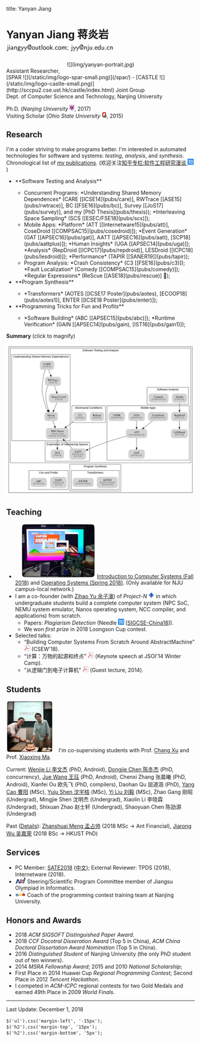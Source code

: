 title: Yanyan Jiang

# Yanyan Jiang 蒋炎岩 ![](img/email.png)

<div class="row gutter" markdown="1">
<div class="col-lg-3 col-md-3 col-sm-4 col-xs-5">
  <center>![](img/yanyan-portrait.jpg)</center>
</div>
Assistant Researcher,<br>[SPAR ![](/static/img/logo-spar-small.png)](/spar/) - [CASTLE ![](/static/img/logo-castle-small.png)](http://sccpu2.cse.ust.hk/castle/index.html) Joint Group<br>Dept. of Computer Science and Technology, Nanjing University

Ph.D. (*Nanjing University* ![](img/nju_logo.png), 2017)<br>Visiting Scholar (*Ohio State University* ![](img/buckeye.png), 2015)

</div>

## Research

I'm a coder striving to make programs better. I'm interested in automated technologies for software and systems: *testing*, *analysis*, and *synthesis*. Chronological list of [my publications](pub). (欢迎关注[知乎专栏:软件工程研究漫谈 ![](img/zhihu.png)](https://zhuanlan.zhihu.com/se-research))

<div class="row gutter" markdown="1">
<div class="col-lg-7 col-md-7 col-sm-12">
<ul>
  <li>**Software Testing and Analysis**</li>
  <ul>
    <li>Concurrent Programs: *Understanding Shared Memory Dependences* (CARE [[ICSE14](pubs/care)], RWTrace [[ASE15](pubs/rwtrace)], BC [[FSE16](pubs/bc)], Survey [[JoS17](pubs/survey)], and my [PhD Thesis](pubs/thesis)); *Interleaving Space Sampling* (SCS [[ESEC/FSE18](pubs/scs)]);</li>
    <li>Mobile Apps: *Platform* (ATT [[Internetware15](pubs/att)], CoseDroid [[COMPSAC15](pubs/cosedroid)]); *Event Generation* (GAT [[APSEC16](pubs/gat)], AATT [[APSEC16](pubs/aatt), [SCP18](pubs/aattplus)]); *Human Insights* (UGA [[APSEC14](pubs/uga)]); *Analysis* (RepDroid [[ICPC17](pubs/repdroid)], LESDroid [[ICPC18](pubs/lesdroid)]); *Performance* (TAPIR [[SANER19]](pubs/tapir));</li>
    <li>Program Analysis: *Crash Consistency* (C3 [[FSE16](pubs/c3)]); *Fault Localization* (Comedy [[COMPSAC15](pubs/comedy)]); *Regular Expressions* (ReScue [[ASE18](pubs/rescue)] 🏅);</li>
  </ul>
  <li>**Program Synthesis**</li>
  <ul>
    <li>*Transformers* (AOTES [[ICSE17 Poster](pubs/aotes), [ECOOP18](pubs/aotes1)], ENTER [[ICSE18 Poster](pubs/enter)]);</li>
  </ul>
  <li>**Programming Tricks for Fun and Profits**</li>
  <ul>
    <li>*Software Building* (ABC [[APSEC15](pubs/abc)]); *Runtime Verification* (GAIN [[APSEC14](pubs/gain), [IST16](pubs/gain1)]);</li>
  </ul>
</ul>
</div>

<div class="col-lg-5 col-md-5 col-sm-12" style="vertical-align:middle">

<b>Summary</b> (click to magnify)

<a href="summary"><img src="summary.svg"/></a>

</div>
</div>


## Teaching

* <img class="pull-right" style="margin-left:15px" width="200px" src="img/projectn.jpg"/> [Introduction to Computer Systems (Fall 2018)](/~jyywiki) and [Operating Systems (Spring 2018)](/~jyywiki). (Only available for NJU campus-local network.)
* I am a co-founder (with [Zihao Yu 余子濠](https://sashimi-yzh.github.io)) of *Project-N* ![](img/logo-n.png) in which undergraduate students build a complete computer system (NPC SoC, NEMU system emulator, Nanos operating system, NCC compiler, and applications) from scratch. 
    * Papers: *Plagiarism Detection* (Needle [![](img/zhihu.png)](http://zhuanlan.zhihu.com/p/40568346) [[SIGCSE-China18](pubs/needle)]).
    * We won *first prize* in 2018 Loongson Cup contest.
* Selected talks:
    * “Building Computer Systems From Scratch Around AbstractMachine” [![](/static/img/icon-pdf.png)](teach/am-talk.pdf) (CSEW'18).
    * “计算：万物的起源和终点” [![](/static/img/icon-pdf.png)](teach/20140121.pdf) (Keynote speech at JSOI'14 Winter Camp).
    * “从逻辑门到电子计算机” [![](/static/img/icon-pdf.png)](teach/20141008.pdf) (Guest lecture, 2014).

## Students

<img class="pull-left" width="125px" style="margin-right: 15px" src="img/yuju-cake.jpg"/>I'm co-supervising students with Prof. [Chang Xu](http://cs.nju.edu.cn/changxu) and Prof. [Xiaoxing Ma](/~xxm).

Current: [Wenjie Li 李文杰](/people/wenjieli) (PhD, Android), [Dongjie Chen 陈冬杰](/~dongjie) (PhD, concurrency), [Jue Wang 王珏](/people/juewang) (PhD, Android), Chenxi Zhang 张晨曦 (PhD, Android), Xianfei Ou 欧先飞 (PhD, compilers), Daohan Qu 屈道涵 (PhD), [Yang Cao 曹阳](/people/yangcao) (MSc), [Yuju Shen 沈宇桔](/~yuju) (MSc), [Yi Liu 刘毅](/people/yiliu) (MSc), Zhao Gang 刚昭 (Undergrad), Mingjie Shen 沈明杰 (Undergrad), Xiaolin Li 李晓霖 (Undergrad), Shixuan Zhao 赵士轩 (Undergrad), Shaoyuan Chen 陈劭源 (Undergrad)

Past ([Details](students)): [Zhanshuai Meng 孟占帅](/people/zhanshuaimeng) (2018 MSc → Ant Financial), [Jiarong Wu 吴嘉荣](http://home.cse.ust.hk/~jwubf/) (2018 BSc → HKUST PhD)

## Services

* PC Member: [SATE2018](http://sei.pku.edu.cn/~xiongyf04/confs/sate18/index_en.html) ([中文](http://sei.pku.edu.cn/~xiongyf04/confs/sate18/index.html)); External Reviewer: TPDS (2018), Internetware (2018).
* ![](img/noi.png) Steering/Scientific Program Committee member of Jiangsu Olympiad in Informatics.
* ![](img/acmicpc.png) Coach of the programming contest training team at Nanjing University.

## Honors and Awards
* 2018 *ACM SIGSOFT Distinguished Paper Award*.
* 2018 *CCF Docotral Disseration Award* (Top 5 in China), *ACM China Doctoral Dissertation Award Nomination* (Top 5 in China).
* 2016 *Distinguished Student* of Nanjing University (the only PhD student out of ten winners).
* 2014 *MSRA Fellowship Award*; 2015 and 2010 *National Scholarship*;
* First Place in 2014 Huawei Cup *Regional Programming Contest*; Second Place in 2012 *Tencent Hackathon*.
* I competed in *ACM-ICPC* regional contests for two Gold Medals and earned 49th Place in 2009 *World Finals*.

<hr>

Last Update: December 1, 2018

~~~{.customjs}
$('ul').css('margin-left', '-15px');
$('h2').css('margin-top', '15px');
$('h2').css('margin-bottom', '5px');
~~~
